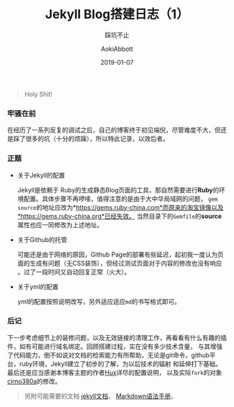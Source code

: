 ﻿---
layout:     post
title:      "Jekyll Blog搭建日志（1）"
subtitle:   "踩坑不止"
date:       2019-01-07
author:     "AokiAbbott"
header-img: "img/bg-default.jpg"
tags:
   - Jekyll 
   - 技术日志
---

>Holy Shit!

### 牢骚在前

在经历了一系列反复的调试之后，自己的博客终于初见端倪，尽管难度不大，但还是踩了很多的坑（十分的烦躁），所以特此记录，以效后者。

### 正题

* 关于Jekyll的配置

	Jekyll是依赖于
	Ruby的生成静态Blog页面的工具，那自然需要进行**Ruby**的环境配置。具体步骤不再啰嗦，值得注意的是由于大中华局域网的问题，
	`gem source`的地址应改为*https://gems.ruby-china.com*而原来的淘宝镜像以及*https://gems.ruby-china.org*已经失效。
	当然目录下的`Gemfile`的**source**属性也应一同修改为上述地址。
	* 关于Github的托管
	
	可能还是由于网络的原因，Github Page的部署有些延迟，起初我一度认为页面的生成有问题（无CSS装饰），但经过测试页面对于内容的修改也没有响应
	。过了一段时间又自动回复正常（火大）。
	
* 关于yml的配置
		
	yml的配置按照说明改写，另外适应适应`md`的书写格式即可。
	
### 后记

下一步考虑细节上的装修问题，以及无效链接的清理工作，再看看有什么有趣的插件，如有可能进行域名绑定。回顾搭建过程，实在没有多少技术含量，
与其增强了代码能力，倒不如说对文档的检索能力有所帮助，无论是git命令，github平台，ruby环境，Jekyll建立了初步的了解，为以后技术的辐射
和延伸打下基础。
最后还是应当感谢本博客主题的作者[Hux](https://github.com/Huxpro/huxblog-boilerplate)详尽的配置说明，
以及实际`fork`的对象[cirno380a](https://github.com/cirno380a/cirno380a.github.io)的修改。

>另附可能需要的文档 [jekyll文档](https://www.jekyll.com.cn/)，
[Markdown语法手册](https://www.zybuluo.com/mdeditor?url=https://www.zybuluo.com/static/editor/md-help.markdown)。 